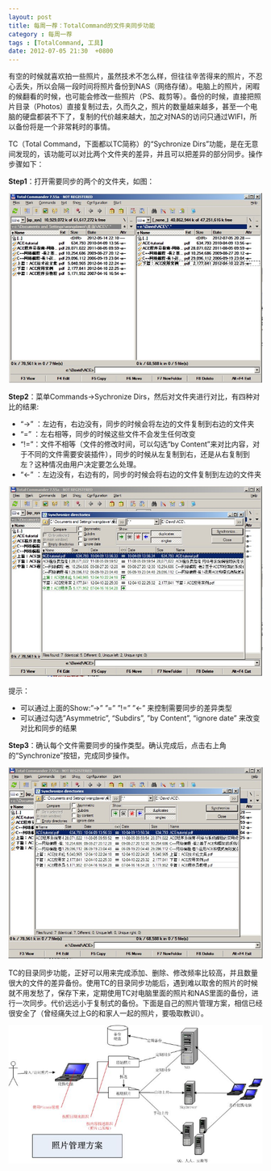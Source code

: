 ```yaml
---
layout: post
title: 每周一荐：TotalCommand的文件夹同步功能
category : 每周一荐
tags : [TotalCommand, 工具]
date: 2012-07-05 21:30  +0800
---
```


有空的时候就喜欢拍一些照片，虽然技术不怎么样，但往往辛苦得来的照片，不忍心丢失，所以会隔一段时间将照片备份到NAS（网络存储）。电脑上的照片，闲暇的候翻看的时候，也可能会修改一些照片（PS、裁剪等）。备份的时候，直接把照片目录（Photos）直接复制过去，久而久之，照片的数量越来越多，甚至一个电脑的硬盘都装不下了，复制的代价越来越大，加之对NAS的访问只通过WIFI，所以备份将是一个非常耗时的事情。

TC（Total Command，下面都以TC简称）的“Sychronize Dirs”功能，是在无意间发现的，该功能可以对比两个文件夹的差异，并且可以把差异的部分同步。操作步骤如下：

**Step1**：打开需要同步的两个的文件夹，如图：

![TotalCommand](/assets/img/2012-07-05-1.jpg)

**Step2**：菜单Commands->Sychronize Dirs，然后对文件夹进行对比，有四种对比的结果:

* “->” ：左边有，右边没有，同步的时候会将左边的文件复制到右边的文件夹  
* “=” ：左右相等，同步的时候这些文件不会发生任何改变  
* “!=”：文件不相等（文件的修改时间，可以勾选“by Content”来对比内容，对于不同的文件需要安装插件），同步的时候从左复制到右，还是从右复制到左？这种情况由用户决定要怎么处理。    
* “<-” ：左边没有，右边有的，同步的时候会将右边的文件复制到左边的文件夹  

![TotalCommand](/assets/img/2012-07-05-2.jpg)

提示：

* 可以通过上面的Show:”->”  ”=”  ”!=”  ”<-” 来控制需要同步的差异类型  
* 可以通过勾选”Asymmetric”, “Subdirs”,  ”by Content”, “ignore date” 来改变对比和同步的结果  


**Step3**：确认每个文件需要同步的操作类型。确认完成后，点击右上角的“Synchronize”按钮，完成同步操作。

![TotalCommand](/assets/img/2012-07-05-3.jpg)

TC的目录同步功能，正好可以用来完成添加、删除、修改频率比较高，并且数量很大的文件的差异备份。使用TC的目录同步功能后，遇到难以取舍的照片的时候就不用发愁了，保存下来，定期使用TC对电脑里面的照片和NAS里面的备份，进行一次同步。代价远远小于复制式的备份。下面是自己的照片管理方案，相信已经很安全了（曾经痛失过上G的和家人一起的照片，要吸取教训）。

![TotalCommand](/assets/img/2012-07-05-4.jpg)

